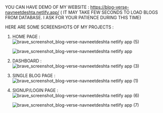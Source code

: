 YOU CAN HAVE DEMO OF MY WEBSITE : https://blog-verse-navneetdeshta.netlify.app/
  ( IT MAY TAKE FEW SECONDS TO LOAD BLOGS FROM DATABASE. I ASK FOR YOUR PATIENCE DURING THIS TIME)

HERE ARE SOME SCREENSHOTS OF MY PROJECTS :

1) HOME PAGE :
   ![brave_screenshot_blog-verse-navneetdeshta netlify app (5)](https://github.com/NavneetDeshtaa/BLOG-WEBSITE/assets/124466060/73049391-7010-4ce8-bd22-3bd1c2d9ac42)

   ![brave_screenshot_blog-verse-navneetdeshta netlify app](https://github.com/NavneetDeshtaa/BLOG-WEBSITE/assets/124466060/ae00ca7d-b0f2-45a3-a9de-0edd4ad776f1)

2) DASHBOARD :
   ![brave_screenshot_blog-verse-navneetdeshta netlify app (3)](https://github.com/NavneetDeshtaa/BLOG-WEBSITE/assets/124466060/9db79156-4ac5-4c18-8169-a3a138ff3c72)

3) SINGLE BLOG PAGE :
   ![brave_screenshot_blog-verse-navneetdeshta netlify app (1)](https://github.com/NavneetDeshtaa/BLOG-WEBSITE/assets/124466060/943d2a36-65e7-4fe3-a70d-012487c1c205)

4) SIGNUP/LOGIN PAGE :
   ![brave_screenshot_blog-verse-navneetdeshta netlify app (6)](https://github.com/NavneetDeshtaa/BLOG-WEBSITE/assets/124466060/6264adba-439e-4085-8ab2-8dd82348e598)

   ![brave_screenshot_blog-verse-navneetdeshta netlify app (7)](https://github.com/NavneetDeshtaa/BLOG-WEBSITE/assets/124466060/874cb1cb-ec8e-4e4c-aba0-10b12f283909)

